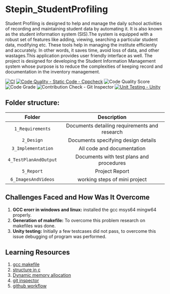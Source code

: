 # Stepin_StudentProfiling

Student Profiling is designed to help and manage the daily school activities of recording and maintaining student data by automating it. It is also known as the student information system (SIS).The system is equipped with a robust set of features like adding, viewing, searching a particular student data, modifying etc. These tools help in managing the institute efficiently and accurately. In other words, it saves time, avoid loss of data, and other wastages.This application provides user friendly interface as well. The project is designed for developing the Student Information Management system whose purpose is to reduce the complexities of keeping record and documentation in the inventory management.

[![CI](https://github.com/saurabhk-09/Stepin_StudentProfiling/actions/workflows/main.yml/badge.svg)](https://github.com/saurabhk-09/Stepin_StudentProfiling/actions/workflows/main.yml)
[![Code Quality - Static Code - Cppcheck](https://github.com/saurabhk-09/Stepin_StudentProfiling/actions/workflows/cppcheck.yml/badge.svg)](https://github.com/saurabhk-09/Stepin_StudentProfiling/actions/workflows/cppcheck.yml)
![Code Quality Score](https://www.code-inspector.com/project/27778/score/svg)
![Code Grade](https://www.code-inspector.com/project/27778/status/svg)
![Contribution Check - Git Inspector](https://github.com/saurabhk-09/Stepin_StudentProfiling/actions/workflows/gitinspector.yml/badge.svg)
[![Unit Testing - Unity](https://github.com/saurabhk-09/Stepin_StudentProfiling/actions/workflows/unity.yml/badge.svg)](https://github.com/saurabhk-09/Stepin_StudentProfiling/actions/workflows/unity.yml)

## Folder structure:

| Folder | Description |
| :---: | :---: |
| `1_Requirements` | Documents detailing requirements and research |
| `2_Design` | Documents specifying design details |
| `3_Implementation` | All code and documentation |
| `4_TestPlanAndOutput` | Documents with test plans and procedures |
| `5_Report` |  Project Report |
| `6_ImagesAndVideos` | working steps of mini project |

## Challenges Faced and How Was It Overcome

1. **GCC erorr in windows and linux:** installed the gcc msys64 mingw64 properly.
2. **Generation of makefile:** To overcome this problem research on makefiles was done.
3. **Unity testing:** Initially a few testcases did not pass, to overcome this issue debugging of program was performed.

## Learning Resources

1. [gcc makefile](https://www3.ntu.edu.sg/home/ehchua/programming/cpp/gcc_make.html#zz-2.1)
2. [structure in c](https://www.studytonight.com/c/structures-in-c.php/)
3. [Dynamic memory allocation](https://www.programiz.com/c-programming/c-dynamic-memory-allocation)
4. [git inspector](https://github.com/ejwa/gitinspector.git)
5. [github workflow](https://docs.github.com/en/actions/learn-github-action)
